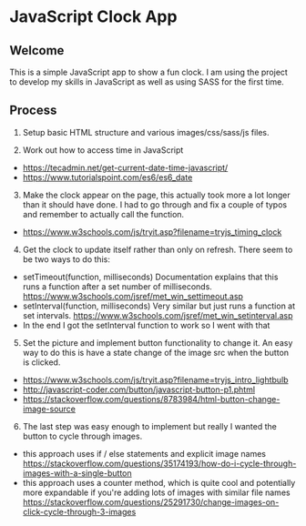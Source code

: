 # JavaScript Clock App

## Welcome

This is a simple JavaScript app to show a fun clock. I am using the project to develop my skills in JavaScript as well as using SASS for the first time.

## Process

1. Setup basic HTML structure and various images/css/sass/js files.

2. Work out how to access time in JavaScript
- https://tecadmin.net/get-current-date-time-javascript/
- https://www.tutorialspoint.com/es6/es6_date

3. Make the clock appear on the page, this actually took more a lot longer than it should have done. I had to go through and fix a couple of typos and remember to actually call the function.
- https://www.w3schools.com/js/tryit.asp?filename=tryjs_timing_clock

4. Get the clock to update itself rather than only on refresh. There seem to be two ways to do this:
- setTimeout(function, milliseconds) Documentation explains that this runs a function after a set number of milliseconds. https://www.w3schools.com/jsref/met_win_settimeout.asp
- setInterval(function, milliseconds) Very similar but just runs a function at set intervals. https://www.w3schools.com/jsref/met_win_setinterval.asp
- In the end I got the setInterval function to work so I went with that

5. Set the picture and implement button functionality to change it. An easy way to do this is have a state change of the image src when the button is clicked.
- https://www.w3schools.com/js/tryit.asp?filename=tryjs_intro_lightbulb
- http://javascript-coder.com/button/javascript-button-p1.phtml
- https://stackoverflow.com/questions/8783984/html-button-change-image-source

6. The last step was easy enough to implement but really I wanted the button to cycle through images.
- this approach uses if / else statements and explicit image names https://stackoverflow.com/questions/35174193/how-do-i-cycle-through-images-with-a-single-button
- this approach uses a counter method, which is quite cool and potentially more expandable if you're adding lots of images with similar file names https://stackoverflow.com/questions/25291730/change-images-on-click-cycle-through-3-images
